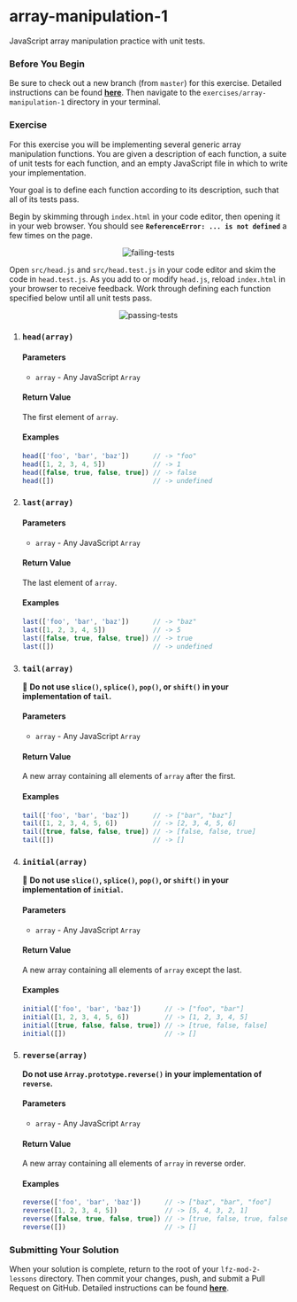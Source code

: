 # array-manipulation-1

JavaScript array manipulation practice with unit tests.

### Before You Begin

Be sure to check out a new branch (from `master`) for this exercise. Detailed instructions can be found [**here**](../../guides/before-each-exercise.md). Then navigate to the `exercises/array-manipulation-1` directory in your terminal.

### Exercise

For this exercise you will be implementing several generic array manipulation functions. You are given a description of each function, a suite of unit tests for each function, and an empty JavaScript file in which to write your implementation.

Your goal is to define each function according to its description, such that all of its tests pass.

Begin by skimming through `index.html` in your code editor, then opening it in your web browser. You should see **`ReferenceError: ... is not defined`** a few times on the page.

<p align="middle">
  <img src="images/failing-tests.png" alt="failing-tests">
</p>

Open `src/head.js` and `src/head.test.js` in your code editor and skim the code in `head.test.js`. As you add to or modify `head.js`, reload `index.html` in your browser to receive feedback. Work through defining each function specified below until all unit tests pass.

<p align="middle">
  <img src="images/passing-tests.png" alt="passing-tests">
</p>

1. ### `head(array)`

    #### Parameters

      - `array` - Any JavaScript `Array`

    #### Return Value

    The first element of `array`.

    #### Examples

    ```js
    head(['foo', 'bar', 'baz'])      // -> "foo"
    head([1, 2, 3, 4, 5])            // -> 1
    head([false, true, false, true]) // -> false
    head([])                         // -> undefined
    ```

1. ### `last(array)`

    #### Parameters

      - `array` - Any JavaScript `Array`

    #### Return Value

    The last element of `array`.

    #### Examples

    ```js
    last(['foo', 'bar', 'baz'])      // -> "baz"
    last([1, 2, 3, 4, 5])            // -> 5
    last([false, true, false, true]) // -> true
    last([])                         // -> undefined
    ```

1. ### `tail(array)`

    🚨 **Do not use `slice()`, `splice()`, `pop()`, or `shift()` in your implementation of `tail`.**

    #### Parameters

      - `array` - Any JavaScript `Array`

    #### Return Value

    A new array containing all elements of `array` after the first.

    #### Examples

    ```js
    tail(['foo', 'bar', 'baz'])      // -> ["bar", "baz"]
    tail([1, 2, 3, 4, 5, 6])         // -> [2, 3, 4, 5, 6]
    tail([true, false, false, true]) // -> [false, false, true]
    tail([])                         // -> []
    ```

1. ### `initial(array)`

    🚨 **Do not use `slice()`, `splice()`, `pop()`, or `shift()` in your implementation of `initial`.**

    #### Parameters

      - `array` - Any JavaScript `Array`

    #### Return Value

    A new array containing all elements of `array` except the last.

    #### Examples

    ```js
    initial(['foo', 'bar', 'baz'])      // -> ["foo", "bar"]
    initial([1, 2, 3, 4, 5, 6])         // -> [1, 2, 3, 4, 5]
    initial([true, false, false, true]) // -> [true, false, false]
    initial([])                         // -> []
    ```

1. ### `reverse(array)`

    **Do not use `Array.prototype.reverse()` in your implementation of `reverse`.**

    #### Parameters

      - `array` - Any JavaScript `Array`

    #### Return Value

    A new array containing all elements of `array` in reverse order.

    #### Examples

    ```js
    reverse(['foo', 'bar', 'baz'])      // -> ["baz", "bar", "foo"]
    reverse([1, 2, 3, 4, 5])            // -> [5, 4, 3, 2, 1]
    reverse([false, true, false, true]) // -> [true, false, true, false]
    reverse([])                         // -> []
    ```

### Submitting Your Solution

When your solution is complete, return to the root of your `lfz-mod-2-lessons` directory. Then commit your changes, push, and submit a Pull Request on GitHub. Detailed instructions can be found [**here**](../../guides/after-each-exercise.md).
